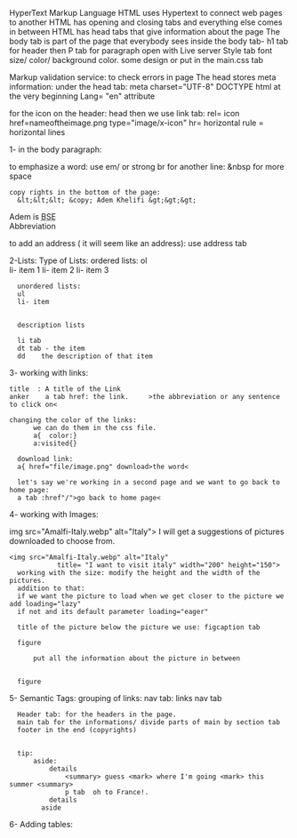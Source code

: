 HyperText Markup Language
HTML uses Hypertext to connect web pages to another
HTML has opening and closing tabs and everything else comes in between 
HTML has head tabs that give information about the page
The body tab is part of the page that everybody sees
inside the body tab- h1 tab for header
                  then P tab for paragraph 
open with Live server 
Style tab 
  font size/ color/ background color. some design 
or put in the main.css tab

Markup validation service: to check errors in page 
The head stores meta information: under the head tab:
                                  meta charset="UTF-8"
DOCTYPE html at the very beginning 
Lang= "en" attribute

for the icon on the header: 
  head then we use link tab:
            rel= icon   href=nameoftheimage.png  type="image/x-icon"
hr= horizontal rule = horizontal lines


1- in the body paragraph:

to emphasize a word: use em/  or strong
br for another line: 
    &nbsp for more space 

    copy rights in the bottom of the page:
      &lt;&lt;&lt; &copy; Adem Khelifi &gt;&gt;&gt;
 Adem is <abbr title="Best Student Ever">BSE</abbr></BR> Abbreviation

 to add an address ( it will seem like an address):
  use address tab

 
  2-Lists:
   Type of Lists: 
      ordered lists:
      ol  
      li- item 1
      li- item 2
      li- item 3
      
      
      unordered lists:
      ul 
      li- item
      
      
      description lists
      
      li tab 
      dt tab - the item
      dd    the description of that item

3- working with links: 

    title  : A title of the Link
    anker    a tab href: the link.     >the abbreviation or any sentence to click on<

    changing the color of the links:
          we can do them in the css file. 
          a{  color:}
          a:visited{} 

      download link:
      a{ href="file/image.png" download>the word<

      let's say we're working in a second page and we want to go back to home page:
      a tab :href"/">go back to home page< 

4- working with Images: 

  img src="Amalfi-Italy.webp" alt="Italy">
    I will get a suggestions of pictures downloaded to choose from. 
      
    <img src="Amalfi-Italy.webp" alt="Italy"
                title= "I want to visit italy" width="200" height="150">
      working with the size: modify the height and the width of the pictures. 
      addition to that:
      if we want the picture to load when we get closer to the picture we add loading="lazy"
      if not and its default parameter loading="eager"

      title of the picture below the picture we use: figcaption tab

      figure

          put all the information about the picture in between 
          

      figure


 5- Semantic Tags: 
 grouping of links:
     nav tab:
                links
      nav tab

      Header tab: for the headers in the page.
      main tab for the informations/ divide parts of main by section tab
      footer in the end (copyrights)


      tip: 
          aside:
              details  
                  <summary> guess <mark> where I'm going <mark> this summer <summary>
                  p tab  oh to France!.
              details 
            aside


6- Adding tables: 
    
